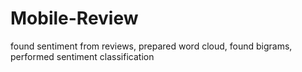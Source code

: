 # Mobile-Review

found sentiment from reviews,
prepared word cloud,
found bigrams,
performed sentiment classification
